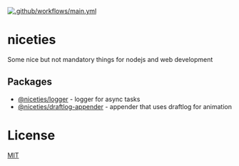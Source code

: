 [![.github/workflows/main.yml](https://github.com/kshutkin/niceties/actions/workflows/main.yml/badge.svg)](https://github.com/kshutkin/niceties/actions/workflows/main.yml)

# niceties

Some nice but not mandatory things for nodejs and web development

## Packages

- [@niceties/logger](./logger/README.md) - logger for async tasks
- [@niceties/draftlog-appender](./draftlog-appender/README.md) - appender that uses draftlog for animation

# License
[MIT](./LICENSE)
